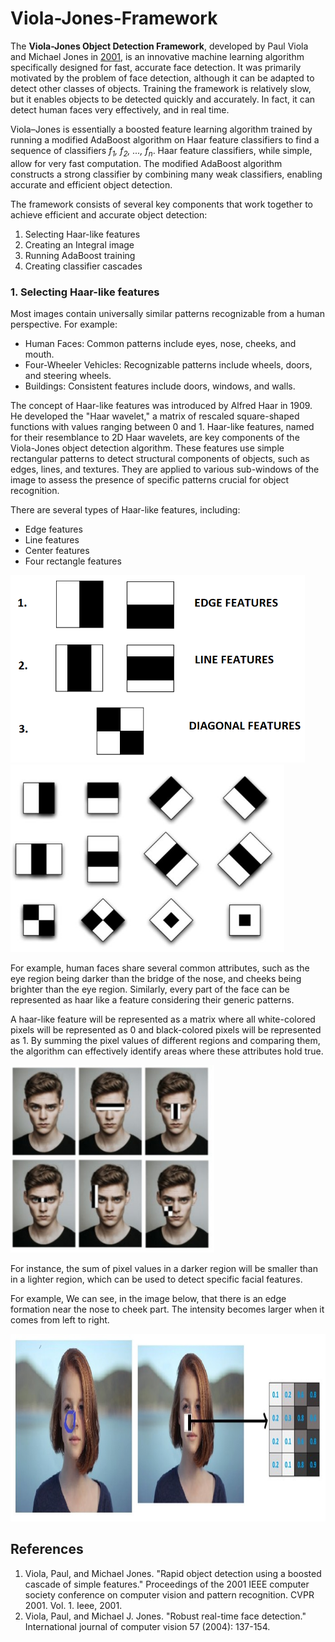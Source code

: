 # Viola-Jones-Framework
The <b>Viola-Jones Object Detection Framework</b>, developed by Paul Viola and Michael Jones in <a href="ref1">2001</a>, is an innovative machine learning algorithm specifically designed for fast, accurate face detection. It was primarily motivated by the problem of face detection, although it can be adapted to detect other classes of objects. Training the framework is relatively slow, but it enables objects to be detected quickly and accurately. In fact, it can detect human faces very effectively, and in real time.<br>

Viola–Jones is essentially a boosted feature learning algorithm trained by running a modified AdaBoost algorithm on Haar feature classifiers to find a sequence of classifiers <i>f<sub>1</sub>, f<sub>2</sub>, ..., f<sub>n</sub></i>. Haar feature classifiers, while simple, allow for very fast computation. The modified AdaBoost algorithm constructs a strong classifier by combining many weak classifiers, enabling accurate and efficient object detection.<br>

The framework consists of several key components that work together to achieve efficient and accurate object detection:
<ol>
  <li>Selecting Haar-like features</li>
  <li>Creating an Integral image</li>
  <li>Running AdaBoost training</li>
  <li>Creating classifier cascades</li>
</ol>
<h3>1. Selecting Haar-like features</h3>
Most images contain universally similar patterns recognizable from a human perspective. For example:
<ul>
  <li>Human Faces: Common patterns include eyes, nose, cheeks, and mouth.</li>
  <li>Four-Wheeler Vehicles: Recognizable patterns include wheels, doors, and steering wheels.</li>
  <li>Buildings: Consistent features include doors, windows, and walls.</li>
</ul>
The concept of Haar-like features was introduced by Alfred Haar in 1909. He developed the "Haar wavelet," a matrix of rescaled square-shaped functions with values ranging between 0 and 1.
Haar-like features, named for their resemblance to 2D Haar wavelets, are key components of the Viola-Jones object detection algorithm. These features use simple rectangular patterns to detect structural components of objects, such as edges, lines, and textures. They are applied to various sub-windows of the image to assess the presence of specific patterns crucial for object recognition.<br>

There are several types of Haar-like features, including:
<ul>
  <li>Edge features</li>
  <li>Line features</li>
  <li>Center features</li>
  <li>Four rectangle features</li>
</ul>
<img src="images/haar.png" height=300px />
<img src="images/haar.jfif" height=300px />

For example, human faces share several common attributes, such as the eye region being darker than the bridge of the nose, and cheeks being brighter than the eye region. Similarly, every part of the face can be represented as haar like a feature considering their generic patterns.<br>

A haar-like feature will be represented as a matrix where all white-colored pixels will be represented as 0 and black-colored pixels will be represented as 1.
By summing the pixel values of different regions and comparing them, the algorithm can effectively identify areas where these attributes hold true.<br>

<img src="images/faces.jfif" height=300px />

For instance, the sum of pixel values in a darker region will be smaller than in a lighter region, which can be used to detect specific facial features.<br>

For example, We can see, in the image below, that there is an edge formation near the nose to cheek part. The intensity becomes larger when it comes from left to right.<br>

<img src="images/apply_haar.jfif" height=300px />


<h2>References</h2>
<ol>
  <li id="ref1">Viola, Paul, and Michael Jones. "Rapid object detection using a boosted cascade of simple features." Proceedings of the 2001 IEEE computer society conference on computer vision and pattern recognition. CVPR 2001. Vol. 1. Ieee, 2001.</li>
  <li id="ref2">Viola, Paul, and Michael J. Jones. "Robust real-time face detection." International journal of computer vision 57 (2004): 137-154.</li>
</ol>
